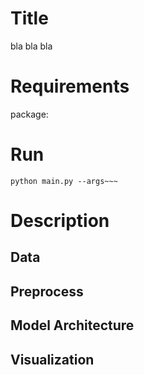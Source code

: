 # Title

bla bla bla

# Requirements

package:


# Run

```
python main.py --args~~~
```

# Description

## Data

## Preprocess

## Model Architecture

## Visualization
